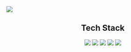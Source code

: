 <img src="https://capsule-render.vercel.app/api?type=wave&color=auto&height=300&section=header&text=HyeonIl%20Lee&fontSize=90" />


<h2 align="center">Tech Stack</h2> 
<p align="center">
  <img src="https://img.shields.io/badge/HTML5-E34F26?style=flat-square&logo=HTML5&logoColor=white"/>
  <img src="https://img.shields.io/badge/CSS3-00CC33?style=flat-square&logo=CSS3&logoColor=white"/>
  <img src="https://img.shields.io/badge/JavaScript-CC3300?style=flat-square&logo=JavaScript&logoColor=white"/>
  <img src="https://img.shields.io/badge/Python-3766AB?style=flat-square&logo=Python&logoColor=white"/>
  <img src="https://img.shields.io/badge/Java-FFCC00?style=flat-square&logo=Java&logoColor=white"/>
</p>

